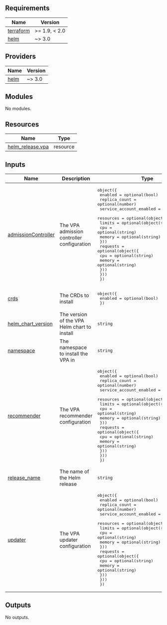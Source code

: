 <!-- BEGIN_TF_DOCS -->
## Requirements

| Name | Version |
|------|---------|
| <a name="requirement_terraform"></a> [terraform](#requirement\_terraform) | >= 1.9, < 2.0 |
| <a name="requirement_helm"></a> [helm](#requirement\_helm) | ~> 3.0 |

## Providers

| Name | Version |
|------|---------|
| <a name="provider_helm"></a> [helm](#provider\_helm) | ~> 3.0 |

## Modules

No modules.

## Resources

| Name | Type |
|------|------|
| [helm_release.vpa](https://registry.terraform.io/providers/hashicorp/helm/latest/docs/resources/release) | resource |

## Inputs

| Name | Description | Type | Default | Required |
|------|-------------|------|---------|:--------:|
| <a name="input_admissionController"></a> [admissionController](#input\_admissionController) | The VPA admission controller configuration | <pre>object({<br/>    enabled                 = optional(bool)<br/>    replica_count           = optional(number)<br/>    service_account_enabled = optional(bool)<br/>    resources = optional(object({<br/>      limits = optional(object({<br/>        cpu    = optional(string)<br/>        memory = optional(string)<br/>      }))<br/>      requests = optional(object({<br/>        cpu    = optional(string)<br/>        memory = optional(string)<br/>      }))<br/>    }))<br/>  })</pre> | <pre>{<br/>  "enabled": true,<br/>  "replica_count": 1,<br/>  "resources": {<br/>    "limits": {<br/>      "cpu": "200m",<br/>      "memory": "200Mi"<br/>    },<br/>    "requests": {<br/>      "cpu": "50m",<br/>      "memory": "50Mi"<br/>    }<br/>  },<br/>  "service_account_enabled": true<br/>}</pre> | no |
| <a name="input_crds"></a> [crds](#input\_crds) | The CRDs to install | <pre>object({<br/>    enabled = optional(bool)<br/>  })</pre> | <pre>{<br/>  "enabled": true<br/>}</pre> | no |
| <a name="input_helm_chart_version"></a> [helm\_chart\_version](#input\_helm\_chart\_version) | The version of the VPA Helm chart to install | `string` | `"10.2.1"` | no |
| <a name="input_namespace"></a> [namespace](#input\_namespace) | The namespace to install the VPA in | `string` | `"cluster-apps"` | no |
| <a name="input_recommender"></a> [recommender](#input\_recommender) | The VPA recommender configuration | <pre>object({<br/>    enabled                 = optional(bool)<br/>    replica_count           = optional(number)<br/>    service_account_enabled = optional(bool)<br/>    resources = optional(object({<br/>      limits = optional(object({<br/>        cpu    = optional(string)<br/>        memory = optional(string)<br/>      }))<br/>      requests = optional(object({<br/>        cpu    = optional(string)<br/>        memory = optional(string)<br/>      }))<br/>    }))<br/>  })</pre> | <pre>{<br/>  "enabled": true,<br/>  "replica_count": 1,<br/>  "resources": {<br/>    "limits": {<br/>      "cpu": "200m",<br/>      "memory": "200Mi"<br/>    },<br/>    "requests": {<br/>      "cpu": "50m",<br/>      "memory": "50Mi"<br/>    }<br/>  },<br/>  "service_account_enabled": true<br/>}</pre> | no |
| <a name="input_release_name"></a> [release\_name](#input\_release\_name) | The name of the Helm release | `string` | `"vpa"` | no |
| <a name="input_updater"></a> [updater](#input\_updater) | The VPA updater configuration | <pre>object({<br/>    enabled                 = optional(bool)<br/>    replica_count           = optional(number)<br/>    service_account_enabled = optional(bool)<br/>    resources = optional(object({<br/>      limits = optional(object({<br/>        cpu    = optional(string)<br/>        memory = optional(string)<br/>      }))<br/>      requests = optional(object({<br/>        cpu    = optional(string)<br/>        memory = optional(string)<br/>      }))<br/>    }))<br/>  })</pre> | <pre>{<br/>  "enabled": true,<br/>  "replica_count": 1,<br/>  "resources": {<br/>    "limits": {<br/>      "cpu": "200m",<br/>      "memory": "200Mi"<br/>    },<br/>    "requests": {<br/>      "cpu": "50m",<br/>      "memory": "50Mi"<br/>    }<br/>  },<br/>  "service_account_enabled": true<br/>}</pre> | no |

## Outputs

No outputs.
<!-- END_TF_DOCS -->